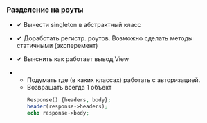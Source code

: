 ### Разделение на роуты

- ✔ Вынести singleton в абстрактный класс

- ✔ Доработать регистр. роутов. Возможно сделать методы статичными (эксперемент)

- ✔ Выяснить как работает вывод View

- 
  - Подумать где (в каких классах) работать с авторизацией.
  - Возвращать всегда 1 объект
    ```php
    Response() {headers, body};
    header(response->headers);
    echo response->body;
    ```
